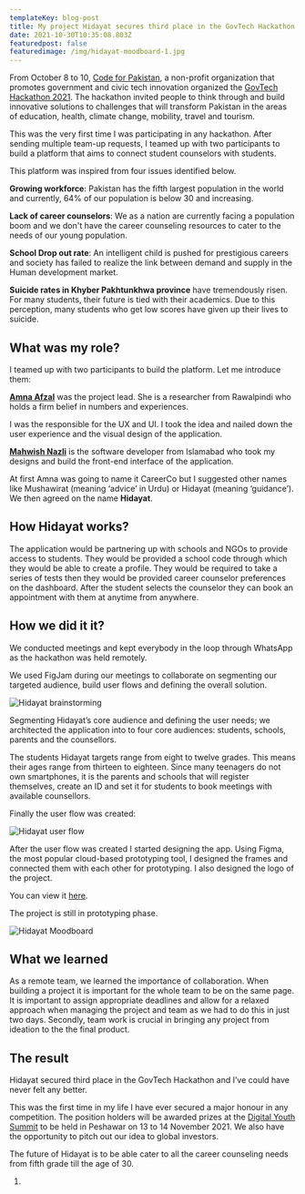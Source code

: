 ```yaml
---
templateKey: blog-post
title: My project Hidayat secures third place in the GovTech Hackathon 2021
date: 2021-10-30T10:35:08.803Z
featuredpost: false
featuredimage: /img/hidayat-moodboard-1.jpg
---
```

From October 8 to 10, [Code for Pakistan](https://codeforpakistan.org/), a non-profit organization that promotes government and civic tech innovation organized the [GovTech Hackathon 2021](https://codeforpakistan.org/govtech-hackathon-2021/). The hackathon invited people to think through and build innovative solutions to challenges that will transform Pakistan in the areas of education, health, climate change, mobility, travel and tourism.

This was the very first time I was participating in any hackathon. After sending multiple team-up requests, I teamed up with two participants to build a platform that aims to connect student counselors with students.

This platform was inspired from four issues identified below.

**Growing workforce**: Pakistan has the fifth largest population in the world and currently, 64% of our population is below 30 and increasing. 

**Lack of career counselors**: We as a nation are currently facing a population boom and we don't have the career counseling resources to cater to the needs of our young population.

**School Drop out rate**: An intelligent child is pushed for prestigious careers and society has failed to realize the link between demand and supply in the Human development market.

**Suicide rates in Khyber Pakhtunkhwa province** have tremendously risen. For many students, their future is tied with their academics. Due to this perception, many students who get low scores have given up their lives to suicide.

## What was my role?

I teamed up with two participants to build the platform. Let me introduce them:

**[Amna Afzal](https://www.linkedin.com/in/amna-afzal-893996163/)** was the project lead. She is a researcher from Rawalpindi who holds a firm belief in numbers and experiences.

I was the responsible for the UX and UI. I took the idea and nailed down the user experience and the visual design of the application.

**[Mahwish Nazli](https://www.linkedin.com/in/mahwish-nazli/)** is the software developer from Islamabad who took my designs and build the front-end interface of the application.

At first Amna was going to name it CareerCo but I suggested other names like Mushawirat (meaning ‘advice’ in Urdu) or Hidayat (meaning ‘guidance’). We then agreed on the name **Hidayat**.

## How Hidayat works?

The application would be partnering up with schools and NGOs to provide access to students. They would be provided a school code through which they would be able to create a profile. They would be required to take a series of tests then they would be provided career counselor preferences on the dashboard. After the student selects the counselor they can book an appointment with them at anytime from anywhere.

## How we did it it?

We conducted meetings and kept everybody in the loop through WhatsApp as the hackathon was held remotely.

We used FigJam during our meetings to collaborate on segmenting our targeted audience, build user flows and defining the overall solution.

![Hidayat brainstorming](/img/problems-features.png "Hidayat brainstorming")

Segmenting Hidayat’s core audience and defining the user needs; we architected the application into to four core audiences: students, schools, parents and the counsellors.

The students Hidayat targets range from eight to twelve grades. This means their ages range from thirteen to eighteen. Since many teenagers do not own smartphones, it is the parents and schools that will register themselves, create an ID and set it for students to book meetings with available counsellors.

Finally the user flow was created:

![Hidayat user flow](/img/group-1.jpg "Hidayat user flow")

After the user flow was created I started designing the app. Using Figma, the most popular cloud-based prototyping tool, I designed the frames and connected them with each other for prototyping. I also designed the logo of the project.

You can view it [here](https://www.figma.com/proto/8AE5hgRHsraktwW7eGvb7d/Hidayat-Mobile-App---GovTech-Hackathon?page-id=0%3A1&node-id=11%3A79&viewport=241%2C48%2C2&scaling=contain&starting-point-node-id=16%3A150).

The project is still in prototyping phase.

![Hidayat Moodboard](/img/hidayat-moodboard-1.jpg "Hidayat Moodboard")

## What we learned

As a remote team, we learned the importance of collaboration. When building a project it is important for the whole team to be on the same page. It is important to assign appropriate deadlines and allow for a relaxed approach when managing the project and team as we had to do this in just two days. Secondly, team work is crucial in bringing any project from ideation to the the final product.

## The result

Hidayat secured third place in the GovTech Hackathon and I’ve could have never felt any better. 

This was the first time in my life I have ever secured a major honour in any competition. The position holders will be awarded prizes at the [Digital Youth Summit](https://www.digitalyouthsummit.pk/) to be held in Peshawar on 13 to 14 November 2021. We also have the opportunity to pitch out our idea to global investors.

The future of Hidayat is to be able cater to all the career counseling needs from fifth grade till the age of 30.

1.
